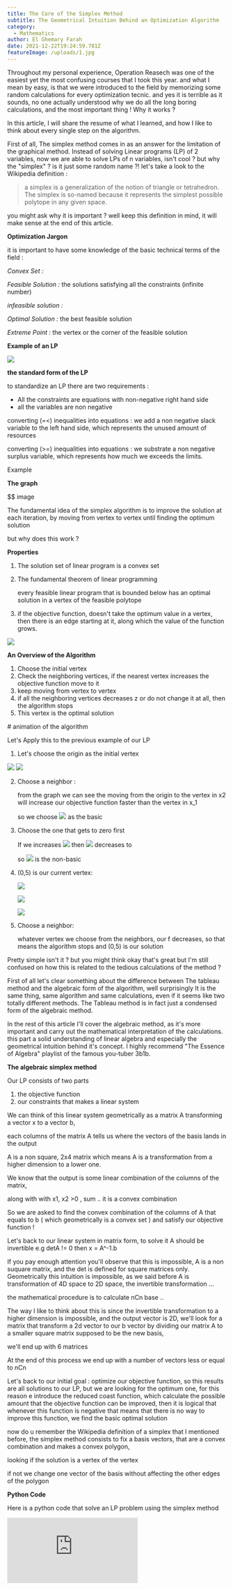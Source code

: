 ```yaml
---
title: The Core of the Simplex Method
subtitle: The Geometrical Intuition Behind an Optimization Algorithm 
category:
  - Mathematics
author: El Ghemary Farah
date: 2021-12-22T19:24:59.781Z
featureImage: /uploads/1.jpg
---
```


Throughout my personal experience, Operation Reasech was one of the easiest yet the most confusing courses that I took this year. and what I mean by easy, is that we were introduced to the field by memorizing some random calculations for every optimization tecnic. and yes it is terrible as it sounds, no one actually understood why we do all the long boring calculations, and the most important thing ! Why it works ? 

In this article, I will share the resume of what I learned, and how I like to think about every single step on the algorithm.

First of all, The simplex method comes in as an answer for the limitation of the graphical method. Instead of solving Linear programs (LP) of 2 variables, now we are able to solve LPs of n variables, isn't cool ? but why the "simplex" ? is it just some random name ?! 
let's take a look to the Wikipedia definition :

> a simplex is a generalization of the notion of triangle or tetrahedron. The simplex is so-named because it represents the simplest possible polytope in any given space.

you might ask why it is important ? well keep this definition in mind, it will make sense at the end of this article.

**Optimization Jargon**

it is important to have some knowledge of the basic technical terms of the field :

*Convex Set :*

*Feasible Solution :* the solutions satisfying all the constraints (infinite number)

*infeasible solution :*

*Optimal Solution :* the best feasible solution

*Extreme Point :* the vertex or the corner of the feasible solution

**Example of an LP**

![](https://latex.codecogs.com/svg.image?%7Bmax%7D%5C%20z%20=%20x_1%20&plus;%202x_2%20%5C%5C%7B%5C%20%5C%20%5C%20%5C%20%7D%20s.t%5C%20%5C%20%5C%20%5C%20%20x_1%20%5Cleq%203,%5C%5C%7B%5C%20%5C%20%5C%20%5C%20%5C%20%5C%20%5C%20%5C%20%5C%20%5C%20%5C%20%7Dx_1%20&plus;%20x_2%20%5Cleq%205,%5C%5C%7B%5C%20%5C%20%5C%20%5C%20%5C%20%5C%20%5C%20%5C%20%5C%20%5C%20%5C%20%7Dx_1,x_2%20%5Cgeq%200)

**the standard form of the LP**

to standardize an LP there are two requirements :

* All the constraints are equations with non-negative right hand side
* all the variables are non negative

converting (=<) inequalities into equations : we add a non negative slack variable to the left hand side, which represents the unused amount of resources

converting (>=) inequalities into equations : we substrate a non negative surplus variable, which represents how much we exceeds the limits.

Example

**The graph**

$$ image

The fundamental idea of the simplex algorithm is to improve the solution at each iteration, by moving from vertex to vertex until finding the optimum solution

but why does this work ?

**Properties**

1. The solution set of linear program is a convex set
2. The fundamental theorem of linear programming

   every feasible linear program that is bounded below has an optimal solution in a vertex of the feasible polytope
3. if the objective function, doesn't take the optimum value in a vertex, then there is an edge starting at it, along which the value of the function grows.

![](https://upload.wikimedia.org/wikipedia/commons/d/d4/Simplex-method-3-dimensions.png)


**An** **Overview of the Algorithm**

1. Choose the initial vertex
2. Check the neighboring vertices, if the nearest vertex increases the objective function move to it
3. keep moving from vertex to vertex
4. if all the neighboring vertices decreases z or do not change it at all, then the algorithm stops
5. This vertex is the optimal solution

\# animation of the algorithm

Let's Apply this to the previous example of our LP

1. Let's choose the origin as the initial vertex

  ![](https://latex.codecogs.com/svg.image?x_1%20=%20x_2%20=%200) ![](<img src="https://latex.codecogs.com/svg.image?x_3&space;=&space;3,\&space;x_4&space;=&space;5\&space;and\&space;z&space;=&space;0" title="x_3 = 3,\ x_4 = 5\ and\ z = 0" />)

2. Choose a neighbor :

   from the graph we can see the moving from the origin to the vertex in x2 will increase our objective function faster than the vertex in x_1

   so we choose ![](https://latex.codecogs.com/svg.image?x_1) as the basic
3. Choose the one that gets to zero first

   If we increases ![](https://latex.codecogs.com/svg.image?x_2) then ![](https://latex.codecogs.com/svg.image?x_4) decreases to

   so ![](https://latex.codecogs.com/svg.image?x_4) is the non-basic
4. (0,5) is our current vertex:

   ![](https://latex.codecogs.com/svg.image?x_3%20=%203%20-%20x_1%20=%203)
   
   ![](https://latex.codecogs.com/svg.image?x_4%20=%205%20-%20x_1%20-%20x_2%20=%205%20-%200%20-%205%20=%200)
   
   ![](https://latex.codecogs.com/svg.image?z%20=%2010)

5. Choose a neighbor:

   whatever vertex we choose from the neighbors, our f decreases, so that means the algorithm stops and (0,5) is our solution

Pretty simple isn't it ? but you might think okay that's great but I'm still confused on how this is related to the tedious calculations of the method ?

First of all let's clear something about the difference between The tableau method and the algebraic form of the algorithm, well surprisingly It is the same thing, same algorithm and same calculations, even if it seems like two totally different methods. The Tableau method is in fact just a condensed form of the algebraic method.

In the rest of this article I'll cover the algebraic method, as it's more important and carry out the mathematical interpretation of the calculations. this part a solid understanding of linear algebra and especially the geometrical intuition behind it's concept. I highly recommend "The Essence of Algebra" playlist of the famous you-tuber 3b1b.

**The algebraic simplex method**

Our LP consists of two parts

1. the objective function
2. our constraints that makes a linear system

We can think of this linear system geometrically as a matrix A transforming a vector x to a vector b,

each columns of the matrix A tells us where the vectors of the basis lands in the output

A is a non square, 2x4 matrix which means A is a transformation from a higher dimension to a lower one.

We know that the output is some linear combination of the columns of the matrix,

along with with x1, x2 >0 , sum .. it is a convex combination

So we are asked to find the convex combination of the columns of A that equals to b ( which geometrically is a convex set ) and satisfy our objective function !

Let's back to our linear system in matrix form, to solve it A should be invertible e.g detA != 0 then x = A^-1.b

If you pay enough attention you'll observe that this is impossible, A is a non suquare matrix, and the det is defined for square matrices only. Geometrically this intuition is impossible, as we said before A is transformation of 4D space to 2D space, the invertible transformation ...

the mathematical procedure is to calculate nCn base ..

The way I like to think about this is since the invertible transformation to a higher dimension is impossible, and the output vector is 2D, we'll look for a matrix that transform a 2d vector to our b vector by dividing our matrix A to a smaller square matrix supposed to be the new basis,

we'll end up with 6 matrices

At the end of this process we end up with a number of vectors less or equal to nCn

Let's back to our initial goal : optimize our objective function, so this results are all solutions to our LP, but we are looking for the optimum one, for this reason e introduce the reduced coast function, which calculate the possible amount that the objective function can be improved, then it is logical that whenever this function is negative that means that there is no way to improve this function, we find the basic optimal solution

now do u remember the Wikipedia definition of a simplex that I mentioned before, the simplex method consists to fix a basis vectors, that are a convex combination and makes a convex polygon,

looking if the solution is a vertex of the vertex

if not we change one vector of the basis without affecting the other edges of the polygon

**Python Code**

Here is a python code that solve an LP problem using the simplex method

![](https://latex.codecogs.com/svg.latex?y%3Dx%5E2)
